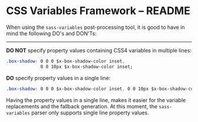 # CSS Variables Framework – README

When using the `sass-variables` post-processing tool, it is good to have in mind the following DO's and DON'Ts:

- - -

**DO NOT** specify property values containing CSS4 variables in multiple lines:

```css
.box-shadow: 0 0 0 $x-box-shadow-color inset,
             0 0 10px $x-box-shadow-color inset;
```

**DO** specify property values in a single line:

```css
.box-shadow: 0 0 0 $x-box-shadow-color inset, 0 0 10px $x-box-shadow-color inset;
```

Having the property values in a single line, makes it easier for the variable replacements and the fallback generation. At this moment, the `sass-variables` parser only supports single line property values.


